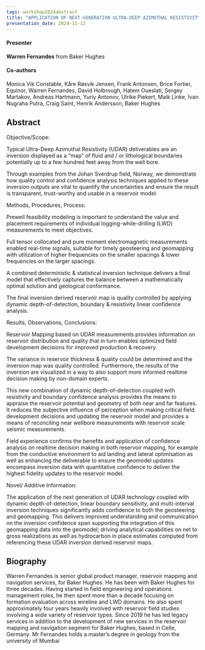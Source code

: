 ```yaml
---
tags: workshop2024abstract
title: "APPLICATION OF NEXT-GENERATION ULTRA-DEEP AZIMUTHAL RESISTIVITY GEOMAPPING INCORPORATING CRITICAL QUALITY CONTROL & SENSITIVITY ESTIMATIONS FOR OPTIMAL FIELD DEVELOPMENT.  (Warren Fernandes, Baker Hughes)"
presentation_date: 2024-11-12
---
```

#### Presenter
**Warren Fernandes** from Baker Hughes
#### Co-authors
Monica Vik Constable, Kåre Røsvik Jensen, Frank Antonsen, Brice Fortier, Equinor,  Warren Fernandes, David Holbrough, Hatem Oueslati, Sergey Martakov, Andreas Hartmann, Yuriy Antonov, Ulrike Piekert, Maik Linke, Ivan Nugraha Putra, Craig Saint, Henrik Andersson, Baker Hughes
## Abstract
Objective/Scope:

Typical Ultra-Deep Azimuthal Resistivity (UDAR) deliverables are an inversion displayed as a “map” of fluid and / or lithological boundaries potentially up to a few hundred feet away from the well bore.

Through examples from the Johan Sverdrup field, Norway, we demonstrate how quality control and confidence analysis techniques applied to these inversion outputs are vital to quantify the uncertainties and ensure the result is transparent, trust-worthy and usable in a reservoir model.



Methods, Procedures, Process:

Prewell feasibility modeling is important to understand the value and placement requirements of individual logging-while-drilling (LWD) measurements to meet objectives. 

Full tensor collocated and pure moment electromagnetic measurements enabled real-time signals, suitable for timely geosteering and geomapping with utilization of higher frequencies on the smaller spacings & lower frequencies on the larger spacings. 

A combined deterministic & statistical inversion technique delivers a final model that effectively captures the balance between a mathematically optimal solution and geological conformance.



The final inversion derived reservoir map is quality controlled by applying dynamic depth-of-detection, boundary & resistivity linear confidence analysis. 



Results, Observations, Conclusions:

Reservoir Mapping based on UDAR measurements provides information on reservoir distribution and quality that in turn enables optimized field development decisions for improved production & recovery. 



The variance in reservoir thickness & quality could be determined and the inversion map was quality controlled. Furthermore, the results of the inversion are visualized in a way to also support more informed realtime decision making by non-domain experts.

This new combination of dynamic depth-of-detection coupled with resistivity and boundary confidence analysis provides the means to appraise the reservoir potential and geometry of both near and far features. It reduces the subjective influence of perception when making critical field development decisions and updating the reservoir model and provides a means of reconciling near wellbore measurements with reservoir scale seismic measurements.

Field experience confirms the benefits and application of confidence analysis on realtime decision making in both reservoir mapping, for example from the conductive environment to aid landing and lateral optimisation as well as enhancing the deliverable to ensure the geomodel updates encompass inversion data with quantitative confidence to deliver the highest fidelity updates to the reservoir model. 



Novel/ Additive Information:

The application of the next generation of UDAR technology coupled with dynamic depth-of-detection, linear boundary sensitivity, and multi-interval inversion techniques significantly adds confidence to both the geosteering and geomapping. This delivers improved understanding and communication on the inversion confidence span supporting the integration of this geomapping data into the geomodel; driving analytical capabilities on net to gross realizations as well as hydrocarbon in place estimates computed from referencing these UDAR inversion derived reservoir maps.


## Biography
Warren Fernandes is senior global product manager, reservoir mapping and navigation services, for Baker Hughes. He has been with Baker Hughes for three decades. Having started in field engineering and operations management roles, he then spent more than a decade focusing on formation evaluation across wireline and LWD domains. He also spent approximately four years heavily involved with reservoir field studies involving a wide variety of reservoir types. Since 2019 he has led legacy services in addition to the development of new services in the reservoir mapping and navigation segment for Baker Hughes, based in Celle, Germany. Mr Fernandes holds a master’s degree in geology from the university of Mumbai